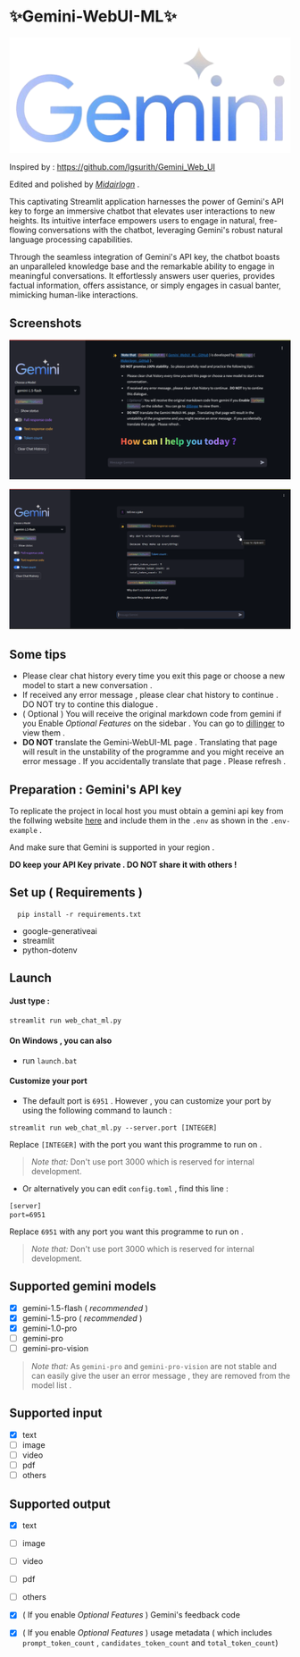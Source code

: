
# ✨Gemini-WebUI-ML✨

![Gemini-logo](https://raw.githubusercontent.com/midairlogn/Gemini_WebUI_ML/main/Google-Gemini-AI-Logo.png)

Inspired by : https://github.com/lgsurith/Gemini_Web_UI  

Edited and polished by [*Midairlogn*](https://github.com/midairlogn) .

This captivating Streamlit application harnesses the power of Gemini's API key to forge an immersive chatbot that elevates user interactions to new heights. Its intuitive interface empowers users to engage in natural, free-flowing conversations with the chatbot, leveraging Gemini's robust natural language processing capabilities.

Through the seamless integration of Gemini's API key, the chatbot boasts an unparalleled knowledge base and the remarkable ability to engage in meaningful conversations. It effortlessly answers user queries, provides factual information, offers assistance, or simply engages in casual banter, mimicking human-like interactions.

## Screenshots

![Screenshot](https://raw.githubusercontent.com/midairlogn/Gemini_WebUI_ML/main/screenshots/screenshot1.png)

![Screenshot](https://raw.githubusercontent.com/midairlogn/Gemini_WebUI_ML/main/screenshots/screenshot2.png)

## Some tips
* Please clear chat history every time you exit this page or choose a new model to start a new conversation .    
* If received any error message , please clear chat history to continue . DO NOT try to contine this dialogue .    
* ( Optional ) You will receive the original markdown code from gemini if you Enable *Optional Features* on the sidebar . You can go to [dillinger](https://dillinger.io/) to view them .   
* **DO NOT** translate the Gemini-WebUI-ML page . Translating that page will result in the unstability of the programme and you might receive an error message . If you accidentally translate that page . Please refresh .    
## Preparation : Gemini's API key

To replicate the project in local host you must obtain a gemini api key from the follwing website [here](https://ai.google.dev/) and include them in the `.env` as shown in the `.env-example` .    
    
And make sure that Gemini is supported in your region .  

**DO keep your API Key private . DO NOT share it with others !**


## Set up ( Requirements ) 

```
  pip install -r requirements.txt
```

* google-generativeai
* streamlit
* python-dotenv

## Launch

#### Just type :  
```
streamlit run web_chat_ml.py
```
#### On Windows , you can also 
* run `launch.bat`
#### Customize your port    
- The default port is `6951` . However , you can customize your port by using the following command to launch :   
```
streamlit run web_chat_ml.py --server.port [INTEGER]
```    
Replace `[INTEGER]` with the port you want this programme to run on .    
> *Note that:* Don't use port 3000 which is reserved for internal development.    
- Or alternatively you can edit `config.toml` , find this line :    
```
[server]
port=6951
```    
Replace `6951` with any port you want this programme to run on .   
> *Note that:* Don't use port 3000 which is reserved for internal development.    

## Supported gemini models
- [x] gemini-1.5-flash ( *recommended* )
- [x] gemini-1.5-pro ( *recommended* )
- [x] gemini-1.0-pro
- [ ] gemini-pro
- [ ] gemini-pro-vision
> *Note that:*  As `gemini-pro` and `gemini-pro-vision` are not stable and can easily give the user an error message , they are removed from the model list .  

## Supported input
- [x] text
- [ ] image
- [ ] video
- [ ] pdf 
- [ ] others

## Supported output
- [x] text
- [ ] image
- [ ] video
- [ ] pdf 
- [ ] others
- [x] ( If you enable *Optional Features* ) Gemini's feedback code
- [x] ( If you enable *Optional Features* ) usage metadata ( which includes `prompt_token_count` , `candidates_token_count` and `total_token_count`)

